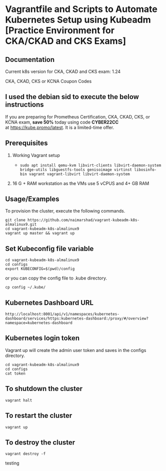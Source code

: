 # Vagrantfile and Scripts to Automate Kubernetes Setup using Kubeadm [Practice Environment for CKA/CKAD and CKS Exams]

## Documentation

Current k8s version for CKA, CKAD and CKS exam: 1.24

CKA, CKAD, CKS or KCNA Coupon Codes

## I used the debian sid to execute the below instructions

If you are preparing for Prometheus Certification, CKA, CKAD, CKS, or KCNA exam, **save 50%** today using code **CYBER22CC** at https://kube.promo/latest. It is a limited-time offer. 

## Prerequisites

1. Working Vagrant setup
   * ```
     sudo apt install qemu-kvm libvirt-clients libvirt-daemon-system bridge-utils libguestfs-tools genisoimage virtinst libosinfo-bin vagrant vagrant-libvirt libvirt-daemon-system
     ```
2. 16 G + RAM workstation as the VMs use 5 vCPUS and 4+ GB RAM

## Usage/Examples

To provision the cluster, execute the following commands.

```shell
git clone https://github.com/naimarshad/vagrant-kubeadm-k8s-almalinux9.git
cd vagrant-kubeadm-k8s-almalinux9
vagrant up master && vagrant up
```

## Set Kubeconfig file variable

```shell
cd vagrant-kubeadm-k8s-almalinux9
cd configs
export KUBECONFIG=$(pwd)/config
```

or you can copy the config file to .kube directory.

```shell
cp config ~/.kube/
```

## Kubernetes Dashboard URL

```shell
http://localhost:8001/api/v1/namespaces/kubernetes-dashboard/services/https:kubernetes-dashboard:/proxy/#/overview?namespace=kubernetes-dashboard
```

## Kubernetes login token

Vagrant up will create the admin user token and saves in the configs directory.

```shell
cd vagrant-kubeadm-k8s-almalinux9
cd configs
cat token
```

## To shutdown the cluster

```shell
vagrant halt
```

## To restart the cluster

```shell
vagrant up
```

## To destroy the cluster

```shell
vagrant destroy -f
```

testing
